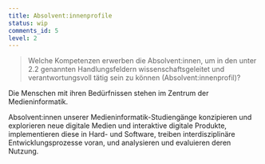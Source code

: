 ```yaml
---
title: Absolvent:innenprofile
status: wip
comments_id: 5
level: 2
---
```


> Welche Kompetenzen erwerben die Absolvent:innen, um in den unter 2.2 genannten Handlungsfeldern wissenschaftsgeleitet und verantwortungsvoll tätig sein zu können (Absolvent:innenprofil)? 


Die Menschen mit ihren Bedürfnissen stehen im Zentrum der Medieninformatik.

Absolvent\:innen unserer Medieninformatik-Studiengänge konzipieren und explorieren neue digitale Medien und interaktive digitale Produkte, implementieren diese in Hard- und Software, treiben interdisziplinäre Entwicklungsprozesse voran, und analysieren und evaluieren deren Nutzung.
